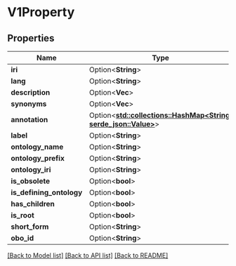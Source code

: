 # V1Property

## Properties

Name | Type | Description | Notes
------------ | ------------- | ------------- | -------------
**iri** | Option<**String**> |  | [optional]
**lang** | Option<**String**> |  | [optional]
**description** | Option<**Vec<String>**> |  | [optional]
**synonyms** | Option<**Vec<String>**> |  | [optional]
**annotation** | Option<[**std::collections::HashMap<String, serde_json::Value>**](serde_json::Value.md)> |  | [optional]
**label** | Option<**String**> |  | [optional]
**ontology_name** | Option<**String**> |  | [optional]
**ontology_prefix** | Option<**String**> |  | [optional]
**ontology_iri** | Option<**String**> |  | [optional]
**is_obsolete** | Option<**bool**> |  | [optional]
**is_defining_ontology** | Option<**bool**> |  | [optional]
**has_children** | Option<**bool**> |  | [optional]
**is_root** | Option<**bool**> |  | [optional]
**short_form** | Option<**String**> |  | [optional]
**obo_id** | Option<**String**> |  | [optional]

[[Back to Model list]](../README.md#documentation-for-models) [[Back to API list]](../README.md#documentation-for-api-endpoints) [[Back to README]](../README.md)


